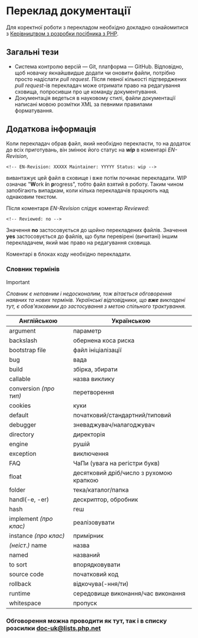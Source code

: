 # Переклад документації
Для коректної роботи з перекладом необхідно докладно ознайомитися з [Керівництвом з розробки посібника з PHP](http://doc.php.net/tutorial/).

## Загальні тези
 * Система контролю версій — Git, платформа — GitHub. Відповідно, щоб новачку якнайшвидше додати чи оновити файли, потрібно просто надіслати
_pull request_. Після певної кількості підтверджених _pull request_-ів перекладач може отримати право на редагування сховища, попросивши про
це команду документування.  
 * Документація ведеться в науковому стилі, файли документації написані мовою розмітки XML за певними правилами форматування.

## Додаткова інформація
Коли перекладач обрав файл, який необхідно перекласти, то на додаток до всіх приготувань, він змінює його статус на ***wip*** в коментарі
*EN-Revision*,
```
<!-- EN-Revision: XXXXX Maintainer: YYYYY Status: wip -->
```
вивантажує цей файл в сховище і вже потім починає перекладати. WIP означає "**W**ork **i**n **p**rogress", тобто файл взятий в роботу. Таким
чином запобігають випадкам, коли кілька перекладачів працюють над однаковим текстом.

Після коментаря *EN-Revision* слідує коментар *Reviewed*:
```
<!-- Reviewed: no -->
```
Значення **no** застосовується до щойно перекладених файлів.
Значення **yes** застосовується до файлів, що були перевірені (вичитані) іншим перекладачем, який має право на редагування сховища.

Коментарі в блоках коду необхідно перекладати.

### Словник термінів
> [!IMPORTANT]
> *Словник є неповним і недосконалим, тож вітається обговорення наявних та нових термінів. Українські відповідники, що **вже** викладені тут,
є обов'язковими до застосування з метою спільного трактування.*

| Англійською | Українською |
| --- | --- |
| argument | параметр |
| backslash | обернена коса риска |
| bootstrap file | файл ініціалізації |
| bug | вада |
| build | збірка, збирати |
| callable | назва виклику |
| conversion *(про тип)* | перетворення |
| cookies| куки |
| default | початковий/стандартний/типовий |
| debugger | зневаджувач/налагоджувач |
| directory | директорія |
| engine | рушій |
| exception | виключення |
| FAQ | ЧаПи (увага на регістри букв) |
| float | десятковий дріб/число з рухомою крапкою |
| folder | тека/каталог/папка |
| handl(-e, -er) | дескриптор, обробник |
| hash | геш |
| implement *(про клас)* | реалізовувати |
| instance *(про клас)* | примірник |
| *(неіст.)* name | назва |
| named | названий |
| to sort | впорядковувати |
| source code | початковий код |
| rollback | відкочува(-ння/ти) |
| runtime | середовище виконання/час виконання
| whitespace | пропуск |

### Обговорення можна проводити як тут, так і в списку розсилки doc-uk@lists.php.net
